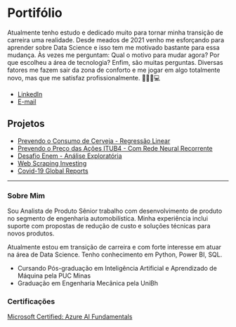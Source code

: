 # Portifólio

Atualmente tenho estudo e dedicado muito para tornar minha transição de carreira uma realidade. 
Desde meados de 2021 venho me esforçando para aprender sobre Data Science e isso tem me motivado bastante para essa mudança. 
Às vezes me perguntam: Qual o motivo para mudar agora? Por que escolheu a área de tecnologia? Enfim, são muitas perguntas. 
Diversas fatores me fazem sair da zona de conforto e me jogar em algo totalmente novo, mas que me satisfaz profissionalmente. 🚀🧑‍💻💻


* [LinkedIn](https://www.linkedin.com/in/maison-henrique/)
* [E-mail](maisonhenrique@gmail.com)


## Projetos

* [Prevendo o Consumo de Cerveja - Regressão Linear](https://github.com/maisonhenrique/portifolio/tree/main/Prevendo_Consumo_de_Cerveja)
* [Prevendo o Preço das Ações ITUB4 - Com Rede Neural Recorrente](https://github.com/maisonhenrique/portifolio/tree/main/Prevendo_Preco_Acoes)
* [Desafio Enem - Análise Exploratória](https://github.com/maisonhenrique/portifolio/tree/main/Desafio_Enem_IDHM)
* [Web Scraping Investing](https://github.com/maisonhenrique/portifolio/tree/main/Web_Scraping_Investing)
* [Covid-19 Global Reports](https://github.com/maisonhenrique/portifolio/tree/main/Covid19_Global_Reports)

----

### Sobre Mim

Sou Analista de Produto Sênior trabalho com desenvolvimento de produto no segmento de engenharia automobilística. 
Minha experiência inclui suporte com propostas de redução de custo e soluções técnicas para novos produtos.

Atualmente estou em transição de carreira e com forte interesse em atuar na área de Data Science. Tenho conhecimento em Python, Power BI, SQL.

* Cursando Pós-graduação em Inteligência Artificial e Aprendizado de Máquina pela PUC Minas
* Graduação em Engenharia Mecânica pela UniBh


### Certificações

[Microsoft Certified: Azure AI Fundamentals](https://www.credly.com/badges/1cd62a55-522e-4c72-b491-2100d1be0d3d?source=linked_in_profile)


